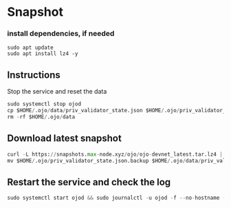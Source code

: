 # Snapshot

### install dependencies, if needed
```pyton
sudo apt update
sudo apt install lz4 -y
```
## Instructions
Stop the service and reset the data
```python
sudo systemctl stop ojod
cp $HOME/.ojo/data/priv_validator_state.json $HOME/.ojo/priv_validator_state.json.backup
rm -rf $HOME/.ojo/data
```
## Download latest snapshot
```python
curl -L https://snapshots.max-node.xyz/ojo/ojo-devnet_latest.tar.lz4 | tar -Ilz4 -xf - -C $HOME/.ojo
mv $HOME/.ojo/priv_validator_state.json.backup $HOME/.ojo/data/priv_validator_state.json
```
## Restart the service and check the log
```python
sudo systemctl start ojod && sudo journalctl -u ojod -f --no-hostname -o cat
```
